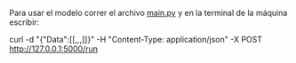 Para usar el modelo correr el archivo [main.py](https://github.com/cagutierrezgu/tdsp_template/blob/4fafdb3d4ba7741ddacf9237f5b8ba154cb579d5/scripts/Python%20files/main.py) y en la terminal de la máquina escribir:

curl -d "{"Data":[[<Temperatura>,<Luminosidad>,<Radio>,<Magnitud absoluta>]]}" -H "Content-Type: application/json" -X POST http://127.0.0.1:5000/run
